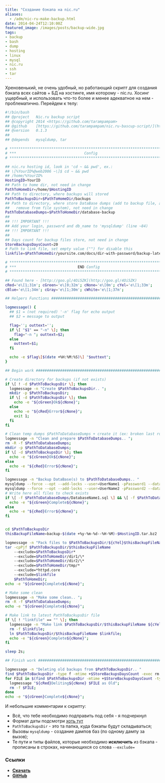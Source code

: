 ```yaml
---
title: "Создание бэкапа на nic.ru"
aliases:
  - /adm/nic-ru-make-backup.html
date: 2014-04-24T12:10:00Z
featured_image: /images/posts/backup-wide.jpg
tags:
- backup
- bash
- dump
- hosting
- linux
- mysql
- nic.ru
- ssh
- tar
---
```


Хреновенький, не очень удобный, но работающий скрипт для создания бэкапа всех сайтов + БД на хостинге, имя которому - nic.ru. Хосинг ущербный, и использовать что-то более и менее адекватное на нем - проблематично. Перейдем к телу:

<!--more-->

```bash
#!/bin/bash
## @project   Nic.ru backup script
## @copyright 2014 <https://github.com/tarampampam>
## @github    [https://github.com/tarampampam/nic.ru-bascup-script/](https://github.com/tarampampam/nic.ru-bascup-script/)
## @version   0.1.3
##
## @depends   mysqldump, tar

# *****************************************************************************
# ***                               Config                                   **
# *****************************************************************************

## nic.ru hosting id, look in 'cd ~ && pwd', ex.:
## \[%YourID%@web2006 ~\]$ cd ~ && pwd
## /home/%YourID%
HostingID=YourID
## Path to home dir, not need in change
PathToHomeDir=/home/$HostingID
## Path to directory, where backups will stored
PathToBackupsDir=$PathToHomeDir/backups
## Path to directory, where store DataBase dumps (add to backup file, and
##   remove from file system), not need in change
PathToDatabaseDumps=$PathToHomeDir/database-backup
##
## !!! IMPORTANT !!!
## Add your login, password and db_name to 'mysqldump' (line ~84)
## !!! IMPORTANT !!!
##
## Days count for backup files store, not need in change
StoreBackupsDaysCount=20
# Path to link file, set empty value ("") for disable this
linkfile=$PathToHomeDir/yoursite.com/docs/dir-with-password/backup-latest.tar.bz2

# *****************************************************************************
# ***                            END Config                                  **
# *****************************************************************************

## Found here - [http://goo.gl/4Oi5ZK](http://goo.gl/4Oi5ZK)
cRed='e\[1;31m'; cGreen='e\[0;32m'; cNone='e\[0m'; cYel='e\[1;33m';
cBlue='e\[1;34m'; cGray='e\[1;30m'; cWhite='e\[1;37m';

## Helpers Functions ##########################################################

logmessage() {
  ## $1 = (not required) '-n' flag for echo output
  ## $2 = message to output

  flag=''; outtext='';
  if \[ "$1" == "-n" \]; then
    flag="-n "; outtext=$2;
  else
    outtext=$1;
  fi

  echo -e $flag\[$(date +%H:%M:%S)\] "$outtext";
}

## Begin work #################################################################

# Create directory for backups (if not exists)
if \[ ! -d $PathToBackupsDir \]; then
  logmessage -n "Create $PathToBackupsDir.. ";
  mkdir -p $PathToBackupsDir;
  if \[ -d $PathToBackupsDir \]; then
    echo -e "${cGreen}Ok${cNone}";
  else
    echo -e "${cRed}Error${cNone}";
    exit 1;
  fi
fi

# Clean temp dumps $PathToDatabaseDumps + create it (ex: broken last run)
logmessage -n "Clean and prepare $PathToDatabaseDumps.. ";
rm -R -f $PathToDatabaseDumps;
mkdir -p $PathToDatabaseDumps;
if \[ -d $PathToBackupsDir \]; then
  echo -e "${cGreen}Ok${cNone}";
else
  echo -e "${cRed}Error${cNone}";
fi

logmessage -n "Backup DataBase(s) to $PathToDatabaseDumps.. "
mysqldump --force --opt --add-locks --user=UserName1 -pPassword1 --databases DatabaseName1 \> $PathToDatabaseDumps/DatabaseName1.sql
mysqldump --force --opt --add-locks --user=UserName2 -pPassword2 --databases DatabaseName2 \> $PathToDatabaseDumps/DatabaseName2.sql
# Write here all files to check exists
if \[ -f $PathToDatabaseDumps/DatabaseName1.sql \] && \[ -f $PathToDatabaseDumps/DatabaseName2.sql \]; then
  echo -e "${cGreen}Complete${cNone}";
else
  echo -e "${cRed}Error${cNone}";
fi


cd $PathToBackupsDir
thisBackupFileName=backup-$(date +%y-%m-%d--%H-%M)-$HostingID.tar.bz2

logmessage -n "Pack files to $PathToBackupsDir/${cYel}$thisBackupFileName${cNone}.. "
tar -cpPjf $PathToBackupsDir/$thisBackupFileName 
    --exclude=$PathToBackupsDir* 
    --exclude=$PathToHomeDir/dir1/\* 
    --exclude=$PathToHomeDir/dir2/\* 
    --exclude=$PathToHomeDir/tmp/* 
    --exclude=*httpd.core 
    --exclude=$linkfile 
    $PathToHomeDir;
echo -e "${cGreen}Complete${cNone}";

# Make some clean
logmessage -n "Make some clean.. ";
rm -R -f $PathToDatabaseDumps;
echo -e "${cGreen}Complete${cNone}";

# Make link to latest PathToBackupsDir file
if \[ ! "linkfile" == "" \]; then
  logmessage -n "Make link $PathToBackupsDir/$thisBackupFileName ${cYel}<===>${cNone} $linkfile.. ";
  rm -f $linkfile;
  ln $PathToBackupsDir/$thisBackupFileName $linkfile;
  echo -e "${cGreen}Complete${cNone}";
fi

sleep 2s;

## Finish work ################################################################

logmessage -n "Deleting old backups from $PathToBackupsDir.. "
find $PathToBackupsDir -type f -mtime +$StoreBackupsDaysCount -exec rm '{}' ;
for FILE in $(find $PathToBackupsDir -mtime +$StoreBackupsDaysCount -type f); do
  logmessage "${cRed}Deliting${cNone} $FILE as Old";
  rm -f $FILE;
done
echo -e "${cGreen}Complete${cNone}";
```

И небольшие комментарии к скрипту:

* Всё, что тебе необходимо подправить под себя \- я подчеркнул
* Формат даты подсмотри [хоть тут](http://www.cyberciti.biz/faq/linux-unix-formatting-dates-for-display/)
* `PathToBackupsDir` \- это та папка, куда бэкапы будут складываться;
* Вызовы `mysqldump` \- создание дампов баз (по одному дампу за вызов);
* Те пути и типы файлов, которые необходимо **исключить** из бэкапа \- прописаны в строках, начинающихся со слова `--exclude=`

### Ссылки

- **[Скачать](https://raw.githubusercontent.com/tarampampam/scripts/master/nix/nic.ru-backup-script/make-backup.sh)**
- **[GitHub](https://github.com/tarampampam/scripts/tree/master/nix/nic.ru-backup-script)**
